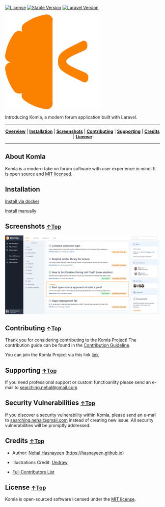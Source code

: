 [![License](http://img.shields.io/badge/license-MIT-brightgreen.svg)](https://github.com/iluminar/komla/blob/dev/LICENSE)
[![Stable Version](https://poser.pugx.org/iluminar/komla/v/stable)](https://github.com/iluminar/komla)
[![Laravel Version](https://img.shields.io/badge/Laravel-7.0-brightgreen.svg?style=flat)](https://github.com/laravel/laravel)

<img src="public/images/logo.png" alt="Komla" style="max-width:100%;">

Introducing Komla, a modern forum application built with Laravel.

<hr>
<p align="center">
<b><a href="#about-komla">Overview</a></b>
|
<b><a href="#installation">Installation</a></b>
|
<b><a href="#screenshots-↑top">Screenshots</a></b>
|
<b><a href="#contributing-↑top">Contributing</a></b>
|
<b><a href="#supporting-↑top">Supporting</a></b>
|
<b><a href="#credits-↑top">Credits</a></b>
|
<b><a href="#license-↑top">License</a></b>
</p>

<hr>

## About Komla

Komla is a modern take on forum software with user experience in mind. It is open source and [MIT licensed](https://github.com/iluminar/komla/blob/dev/LICENSE).

## Installation

[Install via docker](https://github.com/iluminar/komla/wiki/Installation#setup-using-docker)

[Install manually](https://github.com/iluminar/komla/wiki/Installation#setup-usual-way-if-youre-not-using-docker)

## Screenshots <small>[↑Top](#about-komla)</small>

<img src="public/images/ui.png" alt="Komla" style="max-width:100%;">

## Contributing <small>[↑Top](#about-komla)</small>

Thank you for considering contributing to the Komla Project! The contribution guide can be found in the [Contribution Guideline](https://github.com/iluminar/komla/wiki/Contribution-Guideline).

You can join the Komla Project via this link [link](https://goodworkfor.life/register/invite-link/ovCPAFpnwIhrvqUrlvynarP9HVRBC5mH)

## Supporting <small>[↑Top](#about-komla)</small>

If you need professional support or custom functioanlity please send an e-mail to searching.nehal@gmail.com.

## Security Vulnerabilities <small>[↑Top](#about-komla)</small>

If you discover a security vulnerability within Komla, please send an e-mail to searching.nehal@gmail.com instead of creating new issue. All security vulnerabilities will be promptly addressed.

## Credits <small>[↑Top](#about-komla)</small>

- Author: [Nehal Hasnayeen](https://github.com/Hasnayeen) (https://hasnayeen.github.io)

- Illustrations Credit: [Undraw](https://undraw.co/)

- [Full Contributors List](https://github.com/iluminar/komla/graphs/contributors)

## License <small>[↑Top](#about-komla)</small>

Komla is open-sourced software licensed under the [MIT license](http://opensource.org/licenses/MIT).
